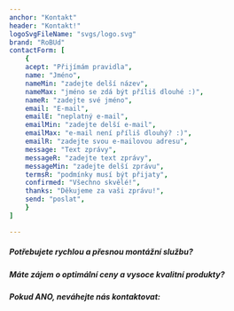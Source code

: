 ```yaml
---
anchor: "Kontakt"
header: "Kontakt!"
logoSvgFileName: "svgs/logo.svg"
brand: "RoBUd"
contactForm: [
    {
    acept: "Přijímám pravidla",
    name: "Jméno",
    nameMin: "zadejte delší název",
    nameMax: "jméno se zdá být příliš dlouhé :)",
    nameR: "zadejte své jméno",
    email: "E-mail",
    emailE: "neplatný e-mail",
    emailMin: "zadejte delší e-mail",
    emailMax: "e-mail není příliš dlouhý? :)",
    emailR: "zadejte svou e-mailovou adresu",
    message: "Text zprávy",
    messageR: "zadejte text zprávy",
    messageMin: "zadejte delší zprávu",
    termsR: "podmínky musí být přijaty",
    confirmed: "Všechno skvělé!",
    thanks: "Děkujeme za vaši zprávu!",
    send: "poslat",
    }
]

---
```



##### Potřebujete rychlou a přesnou montážní službu?

##### Máte zájem o optimální ceny a vysoce kvalitní produkty?

##### Pokud <span>ANO</span>, neváhejte nás kontaktovat:









